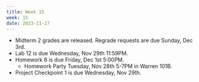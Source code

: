 ```yaml
---
title: Week 15
week: 15
date: 2023-11-27
---
```


- Midterm 2 grades are released. Regrade requests are due Sunday, Dec 3rd.
- Lab 12 is due Wednesday, Nov 29th 11:59PM.
- Homework 6 is due Friday, Dec 1st 5:00PM.
    - Homework Party Tuesday, Nov 28th 5-7PM in Warren 101B.
- Project Checkpoint 1 is due Wednesday, Nov 29th.